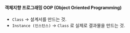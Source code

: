 #### 객체지향 프로그래밍 OOP (Object Oriented Programming)

* ``Class`` -> 설계서를 만드는 것. 
* ``Instance (인스턴스)`` -> ``Class`` 로 실제로 결과물을 만드는 것.



